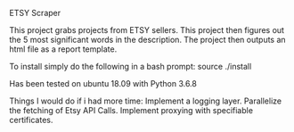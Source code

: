 ETSY Scraper

This project grabs projects from ETSY sellers. This project then figures out the 5 most significant words in the description.  The project then outputs an html file as a report template.


To install simply do the following in a bash prompt:
source ./install


Has been tested on ubuntu 18.09 with Python 3.6.8

Things I would do if i had more time:
Implement a logging layer.
Parallelize the fetching of Etsy API Calls.
Implement proxying with specifiable certificates.
